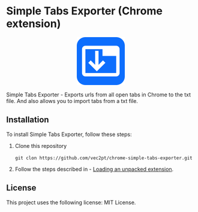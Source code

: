 # Simple Tabs Exporter (Chrome extension)

<p align="center">
  <img src="./icons/icon128.png" />
</p>

Simple Tabs Exporter - Exports urls from all open tabs in Chrome to the txt file. And also allows you to import tabs from a txt file.

## Installation

To install Simple Tabs Exporter, follow these steps:

1. Clone this repository

    ```git clon https://github.com/vec2pt/chrome-simple-tabs-exporter.git```

2. Follow the steps described in - [Loading an unpacked extension](https://developer.chrome.com/docs/extensions/mv3/getstarted/development-basics/#load-unpacked).

## License

This project uses the following license: MIT License.
